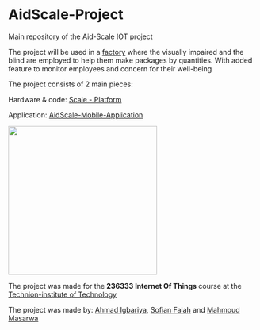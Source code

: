 # AidScale-Project


Main repository of the Aid-Scale IOT project

The project will be used in a <a href="https://www.migdalor.org.il/%D7%AA%D7%97%D7%95%D7%9D-%D7%A9%D7%99%D7%A8%D7%95%D7%AA/%d7%94%d7%9e%d7%a4%d7%a2%d7%9c-%d7%94%d7%9e%d7%95%d7%92%d7%9f/">factory</a> where the visually impaired and the
blind are employed to help them make packages by quantities.
With added feature to monitor employees and concern for their well-being


The project consists of 2 main pieces:

Hardware & code: <a href="https://github.com/Ahmad152/Scale-Platform.git"> Scale - Platform </a>

Application: <a href="https://github.com/Ahmad152/AidScale-Mobile-Application.git"> AidScale-Mobile-Application </a>

<img src="ProjectPoster.png" width="300px"/>

The project was made for the <b>236333 Internet Of Things</b> course at the <a href="https://www.technion.ac.il/en/home-2/">Technion-institute of Technology</a>

The project was made by: <a href="https://github.com/Ahmad152">Ahmad Igbariya</a>, <a href="https://github.com/sofianfalah">Sofian Falah</a> and <a href="https://github.com/AmeerMsarwa98">Mahmoud Masarwa</a>
